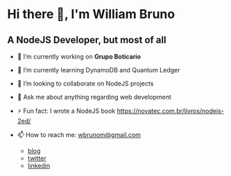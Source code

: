# Hi there 👋, I'm William Bruno
## A NodeJS Developer, but most of all 

- 🔭 I’m currently working on **Grupo Boticario**
- 🌱 I’m currently learning DynamoDB and Quantum Ledger
- 👯 I’m looking to collaborate on NodeJS projects
- 💬 Ask me about anything regarding web development
- ⚡ Fun fact: I wrote a NodeJS book https://novatec.com.br/livros/nodejs-2ed/

- 📫 How to reach me: wbrunom@gmail.com
  - [blog](https://wbruno.com.br/)
  - [twitter](https://twitter.com/wbrunom "@wbrunom")
  - [linkedin](https://www.linkedin.com/in/wbrunom/ "@wbrunom")
